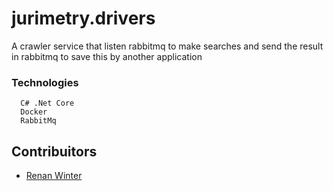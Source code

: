 # jurimetry.drivers

A crawler service that listen rabbitmq to make searches and send the result in rabbitmq to save this by another application

### Technologies
	
      C# .Net Core
      Docker
      RabbitMq
      
## Contribuitors
* [Renan Winter](https://www.github.com/rwspatin)

